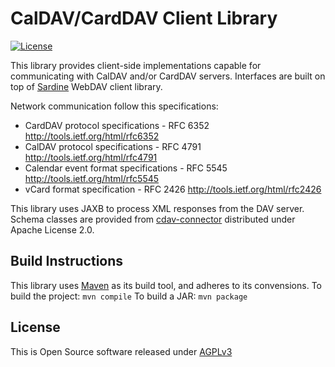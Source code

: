 # CalDAV/CardDAV Client Library

[![License](https://img.shields.io/badge/license-AGPLv3-blue.svg)](https://www.gnu.org/licenses/agpl-3.0.txt)

This library provides client-side implementations capable for communicating with CalDAV and/or CardDAV servers.
Interfaces are built on top of [Sardine](https://github.com/lookfirst/sardine) WebDAV client library.

Network communication follow this specifications:

* CardDAV protocol specifications - RFC 6352 <http://tools.ietf.org/html/rfc6352>
* CalDAV protocol specifications - RFC 4791 <http://tools.ietf.org/html/rfc4791>
* Calendar event format specifications - RFC 5545 <http://tools.ietf.org/html/rfc5545>
* vCard format specification - RFC 2426 <http://tools.ietf.org/html/rfc2426>

This library uses JAXB to process XML responses from the DAV server.
Schema classes are provided from [cdav-connector](https://github.com/Kerio/cdav-connector) distributed under Apache License 2.0.

## Build Instructions

This library uses [Maven](http://maven.apache.org/) as its build tool, and adheres to its convensions.
To build the project: `mvn compile`
To build a JAR: `mvn package`

## License

This is Open Source software released under [AGPLv3](./LICENSE.txt)